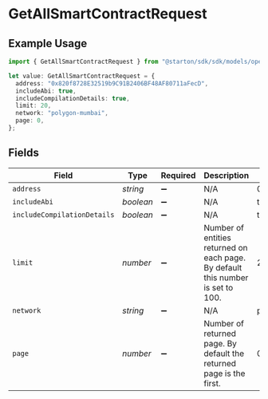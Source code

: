 # GetAllSmartContractRequest

## Example Usage

```typescript
import { GetAllSmartContractRequest } from "@starton/sdk/sdk/models/operations";

let value: GetAllSmartContractRequest = {
  address: "0x820f8728E32519b9C91B2406BF48AF80711aFecD",
  includeAbi: true,
  includeCompilationDetails: true,
  limit: 20,
  network: "polygon-mumbai",
  page: 0,
};
```

## Fields

| Field                                                                           | Type                                                                            | Required                                                                        | Description                                                                     | Example                                                                         |
| ------------------------------------------------------------------------------- | ------------------------------------------------------------------------------- | ------------------------------------------------------------------------------- | ------------------------------------------------------------------------------- | ------------------------------------------------------------------------------- |
| `address`                                                                       | *string*                                                                        | :heavy_minus_sign:                                                              | N/A                                                                             | 0x820f8728E32519b9C91B2406BF48AF80711aFecD                                      |
| `includeAbi`                                                                    | *boolean*                                                                       | :heavy_minus_sign:                                                              | N/A                                                                             | true                                                                            |
| `includeCompilationDetails`                                                     | *boolean*                                                                       | :heavy_minus_sign:                                                              | N/A                                                                             | true                                                                            |
| `limit`                                                                         | *number*                                                                        | :heavy_minus_sign:                                                              | Number of entities returned on each page. By default this number is set to 100. | 20                                                                              |
| `network`                                                                       | *string*                                                                        | :heavy_minus_sign:                                                              | N/A                                                                             | polygon-mumbai                                                                  |
| `page`                                                                          | *number*                                                                        | :heavy_minus_sign:                                                              | Number of returned page. By default the returned page is the first.             | 0                                                                               |